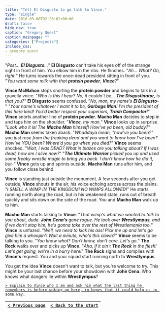 ```yaml
---
title: "Tell El Disgusto to go talk to Vince."
type: "single"
date: 2016-03-08T02:20:02+00:00
draft: false
hide_nav: true
caption: "Gregory Quest"
caption_mainpage: ""
categories: ["Projects"]
include_css:
- gregory_quest
---
```


"*Psst... **El Disgusto**...*" **El Disgusto** can't take his eyes off of the strange sight in front of him. You elbow him in the ribs. He flinches. "*Ah... What? Oh, right.*" He turns towards the once-dead president sitting in front of you. "*You want some milk with that **protein powder**, **Vince**?*"

**Vince McMahon** stops snorting the **protein powder** and begins to talk in a gravelly voice. "*Who is this I hear? No, it couldn't be... **The Disgustinator**, is that you?*" **El Disgusto** seems confused. "*No, man, my name's **El Disgusto**-*" "*Your name's whatever I want it to be, **Garbage Man**! I'm the president of this here land! You'd better respect your superiors, **Trash Compactor**!*" **Vince** snorts another line of **protein powder**. **Macho Man** decides to step in and taps him on the shoulder. "***Vince**, my man.*" **Vince** looks up in surprise. "*Look who it is! The **Macho Man** himself! How've ya been, old buddy?*" **Macho Man** seems taken aback. "*Whaddaya mean, "how've you been?" you just rose from the freaking dead and you want to know how I've been? How've YOU been? Where'd you go when you died?*" **Vince** seems shocked. "*Wait, I was DEAD? What in blazes are you talking about? If I was dead, how am I alive now?*" "***The Ultimate Warrior** picked you up and used some freaky wrestle magic to bring you back. I don't know how he did it, but-*" **Vince** gets up and sprints outside. **Macho Man** runs after him, and you follow close behind.

**Vince** is standing just outside the monument. A few seconds after you get outside, **Vince** shouts in the air, his voice echoing across across the plains. "*I SMELL A WIMP IN THE KINGDOM! NO WIMPS ALLOWED!*" He starts running north along the road, but in his weakened state, runs out of breath quickly and sits down on the side of the road. You and **Macho Man** walk up to him.

**Macho Man** starts talking to **Vince**. "*That wimp's what we wanted to talk to you about, dude. **John Cena's** gone rogue. He took over **Wrestlympus**, and if we don't stop him, he's gonna take over the rest of Wrestlemania too.*" **Vince** is unfazed. "*Well, we need to kick his ass! Pick me up and let's go give him a whoopin'! Wait a minute, who's this clown?*" **Vince** seems to be talking to you. "*You know what? Don't know, don't care. Let's go.*" **The Rock** walks over and picks up **Vince**. "*Aha, if it ain't **The Rock** in the flesh! Let's get going, we're in a hurry here!*" **The Rock** sighs and complies with **Vince's** request. You and your squad start running north to **Wrestlympus**.

You get the idea **Vince** doesn't want to talk, but you're welcome to try. This might be your last chance before your showdown with **John Cena**. Who knows what dangers lie within **Wrestlympus**?

[``> Explain to Vince who I am and ask him what the last thing he remembers is before waking up here, in hopes that it could help us in some way.``](../28)

|[``< Previous page``](../26)|[``< Back to the start``](../)|
|---|---|